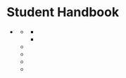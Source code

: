 # Student Handbook

- [](assessment)
  - [](assessment_details)
    - [](examinations)
    - [](coursework)
  - [](late_assessment)
  - [](serious_adverse_circumstances)
  - [](turnitin)
  - [](feedback)
